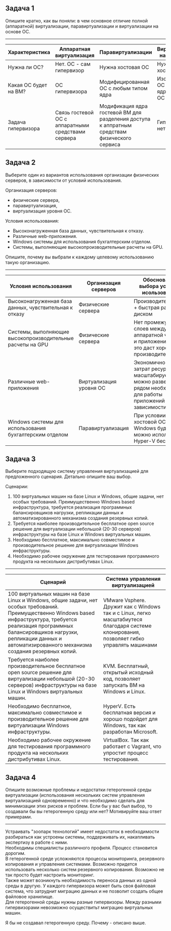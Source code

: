 ## Задача 1

Опишите кратко, как вы поняли: в чем основное отличие полной (аппаратной) виртуализации, паравиртуализации и
виртуализации на основе ОС.

***

| Характеристика        | Аппаратная виртуализация                           | Паравиртуализации                                                                             | Виртуализации на основе ОС                  |  
|-----------------------|----------------------------------------------------|-----------------------------------------------------------------------------------------------|---------------------------------------------|
| Нужна ли ОС?          | Нет. ОС - сам гипервизор                           | Нужна хостовая ОС                                                                             | Нужна хостовая ОС                           |
| Какая ОС будет на ВМ? | ОС гипервизора                                     | Модифицированная ОС с любым типом ядра                                                        | Изолированная ОС на основе ядра хостовой ОС |
| Задача гипервизора    | Связь гостевой ОС с аппаратными средствами сервера | Модификация ядра гостевой ВМ для разделения доступа к аппратным средствам физического сервиса | Гипервизора нет                             |

## Задача 2

Выберите один из вариантов использования организации физических серверов, в зависимости от условий использования.

Организация серверов:

- физические сервера,
- паравиртуализация,
- виртуализация уровня ОС.

Условия использования:

- Высоконагруженная база данных, чувствительная к отказу.
- Различные web-приложения.
- Windows системы для использования бухгалтерским отделом.
- Системы, выполняющие высокопроизводительные расчеты на GPU.

Опишите, почему вы выбрали к каждому целевому использованию такую организацию.

***

| Условия использования                                      | Организация серверов    | Обоснование выбора условия исользования                                                                                 |                               
|------------------------------------------------------------|-------------------------|-------------------------------------------------------------------------------------------------------------------------|
| Высоконагруженная база данных, чувствительная к отказу     | Физические сервера      | Производительность + быстрая работа с диском                                                                            |
| Системы, выполняющие высокопроизводительные расчеты на GPU | Физические сервера      | Нет промежуточных слоев между аппаратной частью и приложением - это даст хорошую производительность                     |
| Различные web-приложения                                   | Виртуализация уровня ОС | Экономично в плане затрат ресурсов, масштабируемо, можно развернуть рядом необходимые для работы приложений зависимости |
| Windows системы для использования бухгалтерским отделом    | Паравиртуализация       | При условии что на хостовой ОС стоит Windows будет можно использовать Hyper-V бесплатно                                 |

## Задача 3

Выберите подходящую систему управления виртуализацией для предложенного сценария. Детально опишите ваш выбор.

Сценарии:

1. 100 виртуальных машин на базе Linux и Windows, общие задачи, нет особых требований. Преимущественно Windows based
   инфраструктура, требуется реализация программных балансировщиков нагрузки, репликации данных и автоматизированного
   механизма создания резервных копий.
2. Требуется наиболее производительное бесплатное open source решение для виртуализации небольшой (20-30 серверов)
   инфраструктуры на базе Linux и Windows виртуальных машин.
3. Необходимо бесплатное, максимально совместимое и производительное решение для виртуализации Windows инфраструктуры.
4. Необходимо рабочее окружение для тестирования программного продукта на нескольких дистрибутивах Linux.

***

| Сценарий                                                                                                                                                                                                                                                                 | Система управления виртуализацией                                                                                                          |                               
|--------------------------------------------------------------------------------------------------------------------------------------------------------------------------------------------------------------------------------------------------------------------------|--------------------------------------------------------------------------------------------------------------------------------------------|
| 100 виртуальных машин на базе Linux и Windows, общие задачи, нет особых требований. Преимущественно Windows based инфраструктура, требуется реализация программных балансировщиков нагрузки, репликации данных и автоматизированного механизма создания резервных копий. | VMware Vsphere. Дружит как с Windows так и с Linux, легко масштабиутеся благодаря системе клонирования, позволяет гибко управлять машинами | 
| Требуется наиболее производительное бесплатное open source решение для виртуализации небольшой (20-30 серверов) инфраструктуры на базе Linux и Windows виртуальных машин.                                                                                                | KVM. Бесплатный, открытый исходный код, позволяет запускать ВМ на Windows и Linux.                                                         | 
| Необходимо бесплатное, максимально совместимое и производительное решение для виртуализации Windows инфраструктуры.                                                                                                                                                      | HyperV. Есть бесплатная версия и хорошо подойдет для Windows, так как разработан Microsoft.                                                | 
| Необходимо рабочее окружение для тестирования программного продукта на нескольких дистрибутивах Linux.                                                                                                                                                                   | VirtualBox. Так как работает с Vagrant, что упростит процесс тестирования.                                                                 |

## Задача 4

Опишите возможные проблемы и недостатки гетерогенной среды виртуализации (использования нескольких систем управления
виртуализацией одновременно) и что необходимо сделать для минимизации этих рисков и проблем. Если бы у вас был выбор, то
создавали бы вы гетерогенную среду или нет? Мотивируйте ваш ответ примерами.

***

Устраивать "зоопарк технологий" имеет недостаток в необходимости разбираться как устроены системы, поддерживать их, накапливать экспертизу в работе с ними. <br>
Необходимы специалисты различного профиля. Процесс становится дорогим. <br>
В гетерогенной среде усложняются процессы мониторинга, резервного копирования и управления системами. Возможно придется использовать несколько систем резервного копирования. Возможно не так просто будет настроить мониторинг.<br> 
Также может возникнуть необходимость переноса данных из одной среды в другую. У каждого гипервизора может быть своя файловая система, что затруднит миграцию данных и не позволит создать общее файловое хранилище. <br>
Для гетерогенной среды нужны разные гипервизоры. Между разными гипервизорами невозможно осуществитьт миграцию виртуальных машин. <br>

Я бы не создавал гетерогенную среду. Почему - описано выше.